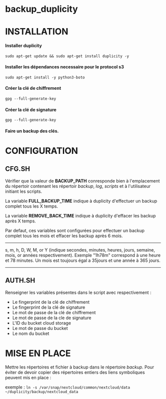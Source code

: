 # backup_duplicity

# INSTALLATION

#### Installer duplicity
  `sudo apt-get update && sudo apt-get install duplicity -y`

#### Installer les dépendances necessaire pour le protocol s3
  `sudo apt-get install -y python3-boto`

#### Créer la clé de chiffrement
  `gpg --full-generate-key`

#### Créer la clé de signature
  `gpg --full-generate-key`

#### Faire un backup des clés.




# CONFIGURATION

## CFG.SH

Vérifier que la valeur de **BACKUP_PATH** conresponde bien à l'emplacement du répertoir contenant les répertoir *backup*, *log*, *scripts* et à l'utilisateur initiant les scripts.


La variable **FULL_BACKUP_TIME** indique à duplicity d'effectuer un backup complet tous les X temps.

La variable **REMOVE_BACK_TIME** indique à duplicity d'effacer les backup après X temps. 

Par defaut, ces variables sont configurées pour effectuer un backup complet tous les mois et effacer les backup après 6 mois. 
*****
s, m, h, D, W, M, or Y (indique secondes, minutes, heures, jours, semaine, mois, or années respectivement).
Exemple "1h78m" correspond à  une heure et 78 minutes.
Un mois est toujours égal a 35jours et une année à 365 jours.
*****


## AUTH.SH

Renseigner les variables présentes dans le script avec respectivement :
 * Le fingerprint de la clé de chiffrement
 * Le fingerprint de la clé de signature
 * Le mot de passe de la clé de chiffrement
 * Le mot de passe de la cle de signature
 * L'ID du bucket cloud storage
 * Le mot de passe du bucket
 * Le nom du bucket




# MISE EN PLACE

Mettre les répertoires et fichier à backup dans le répertoire *backup*. 
Pour éviter de devoir copier des répertoires entiers des liens symboliques peuvent mis en place :

exemple : `ln -s /var/snap/nextcloud/common/nextcloud/data ~/duplicity/backup/nextcloud_data`



